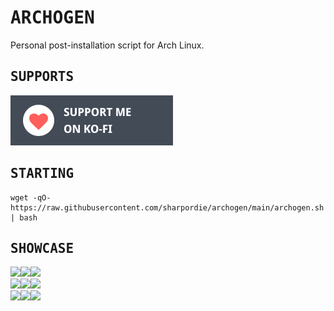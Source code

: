 <h1><samp>ARCHOGEN</samp></h1>

Personal post-installation script for Arch Linux.

<h2><samp>SUPPORTS</samp></h2>

<a href="../.." target="_blank"><img src="https://raw.githubusercontent.com/sharpordie/mybadges/main/src/kofi.svg" width="260"></a>

<h2><samp>STARTING</samp></h2>

```
wget -qO- https://raw.githubusercontent.com/sharpordie/archogen/main/archogen.sh | bash
```
<h2><samp>SHOWCASE</samp></h2>

<a href=""><img src="https://fakeimg.pl/852x480/000/fff/?text=‏‏‎ ‎" width="49.25%"/></a><a><img src="https://upload.wikimedia.org/wikipedia/commons/c/ca/1x1.png" width="1.5%"/></a><a href=""><img src="https://fakeimg.pl/852x480/000/fff/?text=‏‏‎ ‎" width="49.25%"/></a>  
<a href=""><img src="https://fakeimg.pl/852x480/000/fff/?text=‏‏‎ ‎" width="49.25%"/></a><a><img src="https://upload.wikimedia.org/wikipedia/commons/c/ca/1x1.png" width="1.5%"/></a><a href=""><img src="https://fakeimg.pl/852x480/000/fff/?text=‏‏‎ ‎" width="49.25%"/></a>  
<a href=""><img src="https://fakeimg.pl/852x480/000/fff/?text=‏‏‎ ‎" width="49.25%"/></a><a><img src="https://upload.wikimedia.org/wikipedia/commons/c/ca/1x1.png" width="1.5%"/></a><a href=""><img src="https://fakeimg.pl/852x480/000/fff/?text=‏‏‎ ‎" width="49.25%"/></a>
